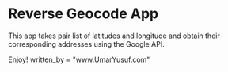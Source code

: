 # Reverse Geocode App

This app takes pair list of latitudes and longitude and obtain their corresponding addresses using the Google API.


Enjoy!
written_by = "www.UmarYusuf.com"
